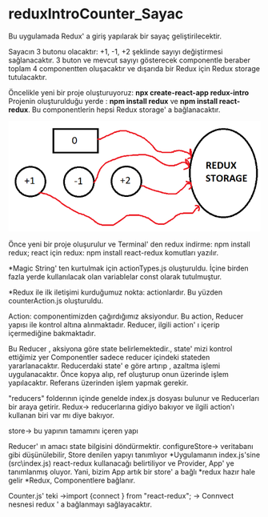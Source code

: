 # reduxIntroCounter_Sayac

Bu uygulamada Redux' a giriş yapılarak bir sayaç geliştirilecektir.

Sayacın 3 butonu olacaktır: +1, -1, +2 şeklinde sayıyı değiştirmesi sağlanacaktır.
3 buton ve mevcut sayıyı gösterecek componentle beraber toplam 4 componentten oluşacaktır ve dışarıda bir Redux için Redux storage tutulacaktır.

Öncelikle yeni bir proje oluşturuyoruz: **npx create-react-app redux-intro**
Projenin oluşturulduğu yerde : **npm install redux** ve **npm install react-redux**.
Bu componentlerin hepsi Redux storage' a bağlanacaktır. 

<img src="images/redux.png" raw=true/>

Önce yeni bir proje oluşurulur ve Terminal' den redux indirme: npm install redux; react için redux: npm install react-redux komutları yazılır.

*Magic String' ten kurtulmak için actionTypes.js oluşturuldu. İçine birden fazla yerde kullanılacak olan variablelar const olarak tutulmuştur.

*Redux ile ilk iletişimi kurduğumuz nokta: actionlardır. Bu yüzden counterAction.js oluşturuldu.

Action: componentimizden çağırdığımız aksiyondur.
Bu action, Reducer yapısı ile kontrol altına alınmaktadır. Reducer, ilgili action' ı içerip içermediğine bakmaktadır.

Bu Reducer , aksiyona göre state belirlemektedir., state' mizi kontrol ettiğimiz yer
Componentler sadece reducer içindeki stateden yararlanacaktır. Reducerdaki state' e göre artırıp , azaltma işlemi uygulanacaktır.
Önce kopya alıp, ref oluşturup onun üzerinde işlem yapılacaktır. Referans üzerinden işlem yapmak gerekir.

"reducers" folderının içinde genelde index.js dosyası bulunur ve Reducerları bir araya getirir.
Redux->  reducerlarına gidiyo bakıyor ve ilgili action'ı kullanan biri var mı diye bakıyor.

store-> bu yapının tamamını içeren yapı

 Reducer' ın amacı state bilgisini döndürmektir.
 configureStore-> veritabanı gibi düşünülebilir, Store denilen yapıyı tanımlıyor
 *Uygulamanın index.js'sine  (src\index.js) react-redux kullanacağı belirtiliyor ve Provider, App' ye tanımlanmış oluyor. Yani, bizim App artık bir store' a bağlı
*redux hazır hale gelir
*Redux, Componentlere bağlanır.

Counter.js' teki ->import {connect } from "react-redux";  -> Connvect nesnesi redux ' a bağlanmayı sağlayacaktır.
